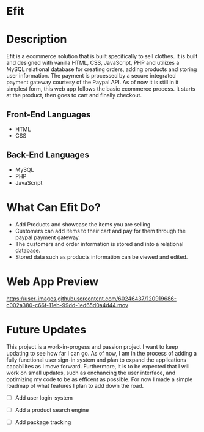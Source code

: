 
# Efit

# Description
Efit is a ecommerce solution that is built specifically to sell clothes. It is built and designed with vanilla HTML, CSS, JavaScript, PHP and utilizes a MySQL relational database for creating orders, adding products and storing user information. The payment is processed by a secure integrated payment gateway courtesy of the Paypal API. As of now it is still in it simplest form, this web app follows the basic ecommerce process. It starts at the product, then goes to cart and finally checkout.

## Front-End Languages
- HTML
- CSS

## Back-End Languages
- MySQL
- PHP
- JavaScript

# What Can Efit Do?
- Add Products and showcase the items you are selling.
- Customers can add items to their cart and pay for them through the paypal payment gateway.
- The customers and order information is stored and into a relational database. 
- Stored data such as products information can be viewed and edited.

# Web App Preview
https://user-images.githubusercontent.com/60246437/120919686-c002a380-c66f-11eb-99dd-1ed65d0a4d44.mov

# Future Updates
This project is a work-in-progess and passion project I want to keep updating to see how far I can go. As of now, I am in the process of adding a fully functional user sign-in system and plan to expand the applications capabilites as I move forward. Furthermore, it is to be expected that I will work on small updates, such as enchancing the user interface, and optimizing my code to be as efficent as possible. For now I made a simple roadmap of what features I plan to add down the road.

- [ ] Add user login-system
- [ ] Add a product search engine
- [ ] Add package tracking


